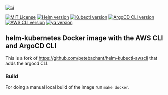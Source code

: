 [![ci](https://github.com/gleruzh/helm-kubectl-awscli-argocd/actions/workflows/image-build-push.yml/badge.svg)](https://github.com/gleruzh/helm-kubectl-awscli-argocd/actions/workflows/image-build-push.yml)
<!-- [START BADGES] -->
<!-- Please keep comment here to allow auto update -->
[![MIT License](https://img.shields.io/github/license/gleruzh/helm-kubectl-awscli-argocd?style=flat-square)](https://github.com/gleruzh/helm-kubectl-awscli-argocd/blob/master/LICENSE)
[![Helm version](https://img.shields.io/static/v1?label=&labelColor=white&message=helm-v3.12.0&color=0F1689&style=flat-square&logo=helm&logoColor=0F1689)](https://github.com/helm/helm/releases/tag/v3.12.0)
[![Kubectl version](https://img.shields.io/static/v1?label=&labelColor=white&message=kubernetes-v1.28.2&color=326CE5&style=flat-square&logo=kubernetes&logoColor=326CE5)](https://github.com/kubernetes/kubernetes/releases/tag/v1.28.2)
[![ArgoCD CLI version](https://img.shields.io/static/v1?label=&labelColor=white&message=argocd-v2.8.4&color=EF7B4D&style=flat-square&logo=argo&logoColor=EF7B4D)](https://github.com/argoproj/argo-cd/releases/tag/v2.8.4)
[![AWS CLI version](https://img.shields.io/static/v1?label=&labelColor=white&message=awscli-v1.29.70&color=232F3E&style=flat-square&logo=amazonaws&logoColor=232F3E)](https://github.com/aws/aws-cli/releases/tag/1.29.70)
[![yq version](https://img.shields.io/static/v1?label=&labelColor=white&message=jq-v4.33.3&color=yellow&style=flat-square)](https://github.com/mikefarah/yq/releases/tag/v4.33.3)
<!-- [END BADGES] -->
## helm-kubernetes Docker image with the AWS CLI and ArgoCD CLI
This is a fork of
https://github.com/petebachant/helm-kubectl-awscli
that adds the argocd CLI.

### Build

For doing a manual local build of the image run `make docker`.

